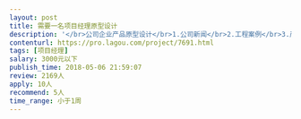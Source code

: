 ```yaml
---                
layout: post       
title: 需要一名项目经理原型设计           
description: '</br>公司企业产品原型设计</br>1.公司新闻</br>2.工程案例</br>3.产品管理优化（参数要能自定义，多图上传）</br>'     
contenturl: https://pro.lagou.com/project/7691.html      
tags: [项目经理]            
salary: 3000元以下          
publish_time: 2018-05-06 21:59:07         
review: 2169人                   
apply: 10人                   
recommend: 5人                   
time_range: 小于1周              
---                 
```

